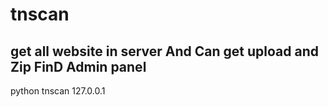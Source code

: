 # tnscan
get all website in server
And Can get upload and Zip
FinD Admin panel
---------------------------------------------------------
python tnscan 127.0.0.1
